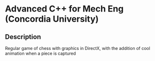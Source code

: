 # Advanced C++ for Mech Eng (Concordia University)
## Description
Regular game of chess with graphics in DirectX, with the addition of cool animation when a piece is captured
